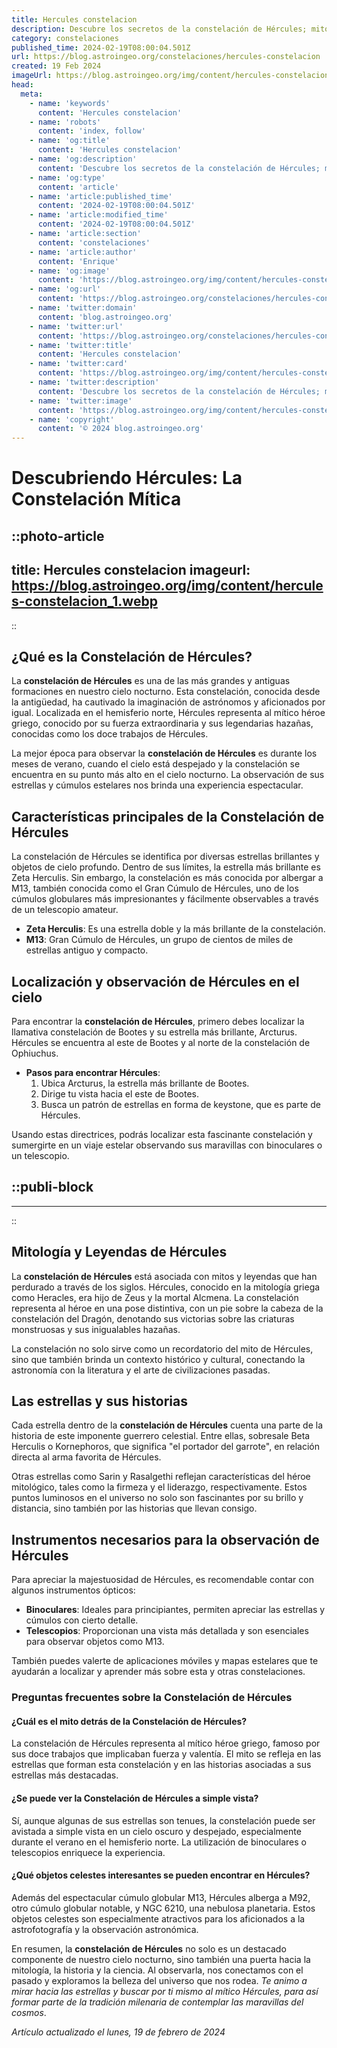 ```yaml
---
title: Hercules constelacion
description: Descubre los secretos de la constelación de Hércules; mitología fascinante, estrellas brillantes y cómo observarla en el cielo nocturno.
category: constelaciones
published_time: 2024-02-19T08:00:04.501Z
url: https://blog.astroingeo.org/constelaciones/hercules-constelacion
created: 19 Feb 2024
imageUrl: https://blog.astroingeo.org/img/content/hercules-constelacion_1.webp
head:
  meta:
    - name: 'keywords'
      content: 'Hercules constelacion'
    - name: 'robots'
      content: 'index, follow'
    - name: 'og:title'
      content: 'Hercules constelacion'
    - name: 'og:description'
      content: 'Descubre los secretos de la constelación de Hércules; mitología fascinante, estrellas brillantes y cómo observarla en el cielo nocturno.'
    - name: 'og:type'
      content: 'article'
    - name: 'article:published_time'
      content: '2024-02-19T08:00:04.501Z'
    - name: 'article:modified_time'
      content: '2024-02-19T08:00:04.501Z'
    - name: 'article:section'
      content: 'constelaciones'
    - name: 'article:author'
      content: 'Enrique'
    - name: 'og:image'
      content: 'https://blog.astroingeo.org/img/content/hercules-constelacion_1.webp'
    - name: 'og:url'
      content: 'https://blog.astroingeo.org/constelaciones/hercules-constelacion'
    - name: 'twitter:domain'
      content: 'blog.astroingeo.org'
    - name: 'twitter:url'
      content: 'https://blog.astroingeo.org/constelaciones/hercules-constelacion'
    - name: 'twitter:title'
      content: 'Hercules constelacion'
    - name: 'twitter:card'
      content: 'https://blog.astroingeo.org/img/content/hercules-constelacion_1.webp'
    - name: 'twitter:description'
      content: 'Descubre los secretos de la constelación de Hércules; mitología fascinante, estrellas brillantes y cómo observarla en el cielo nocturno.'
    - name: 'twitter:image'
      content: 'https://blog.astroingeo.org/img/content/hercules-constelacion_1.webp'
    - name: 'copyright'
      content: '© 2024 blog.astroingeo.org'
---
```

# Descubriendo Hércules: La Constelación Mítica


::photo-article
---
title: Hercules constelacion
imageurl: https://blog.astroingeo.org/img/content/hercules-constelacion_1.webp
---
::


## ¿Qué es la Constelación de Hércules?

La **constelación de Hércules** es una de las más grandes y antiguas formaciones en nuestro cielo nocturno. Esta constelación, conocida desde la antigüedad, ha cautivado la imaginación de astrónomos y aficionados por igual. Localizada en el hemisferio norte, Hércules representa al mítico héroe griego, conocido por su fuerza extraordinaria y sus legendarias hazañas, conocidas como los doce trabajos de Hércules.

La mejor época para observar la **constelación de Hércules** es durante los meses de verano, cuando el cielo está despejado y la constelación se encuentra en su punto más alto en el cielo nocturno. La observación de sus estrellas y cúmulos estelares nos brinda una experiencia espectacular.

## Características principales de la Constelación de Hércules

La constelación de Hércules se identifica por diversas estrellas brillantes y objetos de cielo profundo. Dentro de sus límites, la estrella más brillante es Zeta Herculis. Sin embargo, la constelación es más conocida por albergar a M13, también conocida como el Gran Cúmulo de Hércules, uno de los cúmulos globulares más impresionantes y fácilmente observables a través de un telescopio amateur.

- **Zeta Herculis**: Es una estrella doble y la más brillante de la constelación.
- **M13**: Gran Cúmulo de Hércules, un grupo de cientos de miles de estrellas antiguo y compacto.

## Localización y observación de Hércules en el cielo

Para encontrar la **constelación de Hércules**, primero debes localizar la llamativa constelación de Bootes y su estrella más brillante, Arcturus. Hércules se encuentra al este de Bootes y al norte de la constelación de Ophiuchus.

- **Pasos para encontrar Hércules**:
  1. Ubica Arcturus, la estrella más brillante de Bootes.
  2. Dirige tu vista hacia el este de Bootes.
  3. Busca un patrón de estrellas en forma de keystone, que es parte de Hércules.

Usando estas directrices, podrás localizar esta fascinante constelación y sumergirte en un viaje estelar observando sus maravillas con binoculares o un telescopio.


  ::publi-block
  ---
  ---
  ::
  
  
## Mitología y Leyendas de Hércules

La **constelación de Hércules** está asociada con mitos y leyendas que han perdurado a través de los siglos. Hércules, conocido en la mitología griega como Heracles, era hijo de Zeus y la mortal Alcmena. La constelación representa al héroe en una pose distintiva, con un pie sobre la cabeza de la constelación del Dragón, denotando sus victorias sobre las criaturas monstruosas y sus inigualables hazañas.

La constelación no solo sirve como un recordatorio del mito de Hércules, sino que también brinda un contexto histórico y cultural, conectando la astronomía con la literatura y el arte de civilizaciones pasadas.

## Las estrellas y sus historias

Cada estrella dentro de la **constelación de Hércules** cuenta una parte de la historia de este imponente guerrero celestial. Entre ellas, sobresale Beta Herculis o Kornephoros, que significa "el portador del garrote", en relación directa al arma favorita de Hércules.

Otras estrellas como Sarin y Rasalgethi reflejan características del héroe mitológico, tales como la firmeza y el liderazgo, respectivamente. Estos puntos luminosos en el universo no solo son fascinantes por su brillo y distancia, sino también por las historias que llevan consigo.

## Instrumentos necesarios para la observación de Hércules

Para apreciar la majestuosidad de Hércules, es recomendable contar con algunos instrumentos ópticos:

- **Binoculares**: Ideales para principiantes, permiten apreciar las estrellas y cúmulos con cierto detalle.
- **Telescopios**: Proporcionan una vista más detallada y son esenciales para observar objetos como M13.

También puedes valerte de aplicaciones móviles y mapas estelares que te ayudarán a localizar y aprender más sobre esta y otras constelaciones.

### Preguntas frecuentes sobre la Constelación de Hércules

#### ¿Cuál es el mito detrás de la Constelación de Hércules?
La constelación de Hércules representa al mítico héroe griego, famoso por sus doce trabajos que implicaban fuerza y valentía. El mito se refleja en las estrellas que forman esta constelación y en las historias asociadas a sus estrellas más destacadas.

#### ¿Se puede ver la Constelación de Hércules a simple vista?
Sí, aunque algunas de sus estrellas son tenues, la constelación puede ser avistada a simple vista en un cielo oscuro y despejado, especialmente durante el verano en el hemisferio norte. La utilización de binoculares o telescopios enriquece la experiencia.

#### ¿Qué objetos celestes interesantes se pueden encontrar en Hércules?
Además del espectacular cúmulo globular M13, Hércules alberga a M92, otro cúmulo globular notable, y NGC 6210, una nebulosa planetaria. Estos objetos celestes son especialmente atractivos para los aficionados a la astrofotografía y la observación astronómica.

En resumen, la **constelación de Hércules** no solo es un destacado componente de nuestro cielo nocturno, sino también una puerta hacia la mitología, la historia y la ciencia. Al observarla, nos conectamos con el pasado y exploramos la belleza del universo que nos rodea. *Te animo a mirar hacia las estrellas y buscar por ti mismo al mítico Hércules, para así formar parte de la tradición milenaria de contemplar las maravillas del cosmos*.

_Artículo actualizado el lunes, 19 de febrero de 2024_
